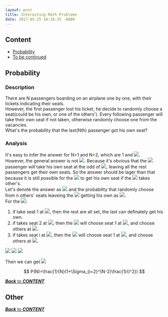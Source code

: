 ```yaml
---
layout: post
title: Interesting Math Problems
date: 2017-05-25 10:16:25 -0800
---
```

## Content
- [Probability](#probability)
- [To be continued](#other)

<script type="text/javascript" src="http://cdn.mathjax.org/mathjax/latest/MathJax.js?config=default"></script>

## Probability

### Description
There are N passengers boarding on an airplane one by one, with their tickets indicating their seats.  
However, the first passenger lost his ticket, he decide to randomly choose a seat(could be his own, or one of the others'). Every following passenger will take their own seat if not taken, otherwise randomly choose one from the vacancies.  
What's the probability that the last(Nth) passenger got his own seat?

### Analysis
It's easy to infer the answer for N=1 and N=2, which are 1 and <img src="http://chart.googleapis.com/chart?cht=tx&chl= \frac{1}{2}" style="border:none;">.   
However, the general answer is not <img src="http://chart.googleapis.com/chart?cht=tx&chl= \frac{1}{N}" style="border:none;">. Because it's obvious that the <img src="http://chart.googleapis.com/chart?cht=tx&chl= 1^{st}" style="border:none;"> passenger will take his own seat at the odd of <img src="http://chart.googleapis.com/chart?cht=tx&chl= \frac{1}{N}" style="border:none;">, leaving all the rest passengers get their own seats. So the answer should be lager than that because it is still possible for the <img src="http://chart.googleapis.com/chart?cht=tx&chl= N^{th}" style="border:none;"> to get his own seat if the <img src="http://chart.googleapis.com/chart?cht=tx&chl= 1^{st}" style="border:none;"> takes other's.  
Let's denote the answer as <img src="http://chart.googleapis.com/chart?cht=tx&chl= P(N)" style="border:none;"> and the probability that randomly choose from n others' seats leaveing the <img src="http://chart.googleapis.com/chart?cht=tx&chl= N^{th}" style="border:none;"> getting his own as <img src="http://chart.googleapis.com/chart?cht=tx&chl= Q(n)" style="border:none;">.  
For the <img src="http://chart.googleapis.com/chart?cht=tx&chl= 1^{st}" style="border:none;">:  
1. if take seat 1 at <img src="http://chart.googleapis.com/chart?cht=tx&chl= \frac{1}{N}" style="border:none;">, then the rest are all set, the last can definately get his own.  
1. if takes seat 2 at <img src="http://chart.googleapis.com/chart?cht=tx&chl= \frac{1}{N}" style="border:none;">, then the <img src="http://chart.googleapis.com/chart?cht=tx&chl= 2^{nd}" style="border:none;"> will choose seat 1 at <img src="http://chart.googleapis.com/chart?cht=tx&chl= \frac{1}{N-1}" style="border:none;">, and choose others at <img src="http://chart.googleapis.com/chart?cht=tx&chl= Q(n-2)" style="border:none;">.
1. if takes seat i at <img src="http://chart.googleapis.com/chart?cht=tx&chl= \frac{1}{N}" style="border:none;">, then the <img src="http://chart.googleapis.com/chart?cht=tx&chl= i^{th}" style="border:none;"> will choose seat 1 at <img src="http://chart.googleapis.com/chart?cht=tx&chl= \frac{1}{N -i-(-1)}" style="border:none;">, and choose others at <img src="http://chart.googleapis.com/chart?cht=tx&chl= Q(n-i)" style="border:none;">.

<img src="http://chart.googleapis.com/chart?cht=tx&chl= P(N)=\frac{1}{N}--\frac{N-1}{N}Q(n-1)" style="border:none;">  
<img src="http://chart.googleapis.com/chart?cht=tx&chl= P(N)=\frac{1}{N}--\frac{1}{N}(\frac{1}{N-1}--Q(n-2))--\frac{1}{N}(\frac{1}{N-2}--Q(n-3))\cdots--\frac{1}{N}(\frac{1}{2}--Q(1))" style="border:none;">
<img src="http://chart.googleapis.com/chart?cht=tx&chl= Q(1)=0" style="border:none;">  

Then we can get <img src="http://chart.googleapis.com/chart?cht=tx&chl= P(N)=\frac{1}{N}(1+\Sigma_{i=2}^{N-2}\frac{1}{i^2})" style="border:none;">

$$
P(N)=\frac{1}{N}(1+\Sigma_{i=2}^{N-2}\frac{1}{i^2})
$$

[***Back*** to ***CONTENT***](#content)  



## Other


[***Back*** to ***CONTENT***](#content)  

